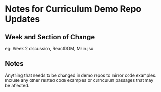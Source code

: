 # Notes for Curriculum Demo Repo Updates

## Week and Section of Change

eg: Week 2 discussion, ReactDOM, Main.jsx

## Notes

Anything that needs to be changed in demo repos to mirror code examples. Include any other related code examples or curriculum passages that may be affected.
